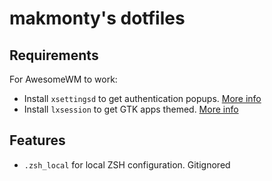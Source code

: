 # makmonty's dotfiles

## Requirements

For AwesomeWM to work:

- Install `xsettingsd` to get authentication popups. [More info](https://wiki.archlinux.org/title/Polkit#Authentication_agents)
- Install `lxsession` to get GTK apps themed. [More info](https://www.reddit.com/r/awesomewm/comments/k662sl/two_problems_with_awesome_gtk_theme_gaps_settings/)

## Features

- `.zsh_local` for local ZSH configuration. Gitignored
